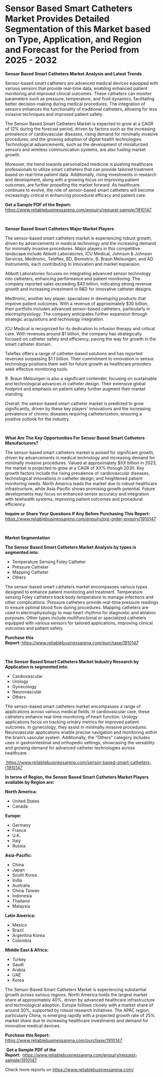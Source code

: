 <p><h1>Sensor Based Smart Catheters Market Provides Detailed Segmentation of this Market based on Type, Application, and Region and Forecast for the Period from 2025 - 2032</h1></p><p><strong>Sensor Based Smart Catheters Market Analysis and Latest Trends</strong></p>
<p><p>Sensor-based smart catheters are advanced medical devices equipped with various sensors that provide real-time data, enabling enhanced patient monitoring and improved clinical outcomes. These catheters can monitor parameters such as pressure, temperature, and fluid dynamics, facilitating better decision-making during medical procedures. The integration of sensors enhances the functionality of traditional catheters, allowing for less invasive techniques and improved patient safety.</p><p>The Sensor Based Smart Catheters Market is expected to grow at a CAGR of 12% during the forecast period, driven by factors such as the increasing prevalence of cardiovascular diseases, rising demand for minimally invasive procedures, and the growing adoption of digital health technologies. Technological advancements, such as the development of miniaturized sensors and wireless communication systems, are also fueling market growth. </p><p>Moreover, the trend towards personalized medicine is pushing healthcare professionals to utilize smart catheters that can provide tailored treatment based on real-time patient data. Additionally, rising investments in research and development, along with a growing focus on improving patient outcomes, are further propelling the market forward. As healthcare continues to evolve, the role of sensor-based smart catheters will become increasingly critical in enhancing procedural efficacy and patient care.</p></p>
<p><strong>Get a Sample PDF of the Report:&nbsp;</strong> <a href="https://www.reliablebusinessarena.com/enquiry/request-sample/1910147?utm_campaign=2517&utm_medium=2&utm_source=Github&utm_content=ia&utm_term=05032025&utm_id=sensor-based-smart-catheters">https://www.reliablebusinessarena.com/enquiry/request-sample/1910147</a></p>
<p>&nbsp;</p>
<p><strong>Sensor Based Smart Catheters Major Market Players</strong></p>
<p><p>The sensor-based smart catheters market is experiencing robust growth, driven by advancements in medical technology and the increasing demand for minimally invasive procedures. Major players in this competitive landscape include Abbott Laboratories, ICU Medical, Johnson & Johnson Services, Medtronic, Teleflex, BD, Biometrix, B. Braun Melsungen, and AD Instruments, each contributing to innovation and market expansion.</p><p>Abbott Laboratories focuses on integrating advanced sensor technology into catheters, enhancing performance and patient monitoring. The company reported sales exceeding $43 billion, indicating strong revenue growth and increasing investment in R&D for innovative catheter designs.</p><p>Medtronic, another key player, specializes in developing products that improve patient outcomes. With a revenue of approximately $30 billion, their portfolio includes advanced sensor-based catheters, particularly in electrophysiology. The company anticipates further expansion through strategic acquisitions and technology integration.</p><p>ICU Medical is recognized for its dedication to infusion therapy and critical care. With revenues around $1 billion, the company has strategically focused on catheter safety and efficiency, paving the way for growth in the smart catheter domain.</p><p>Teleflex offers a range of catheter-based solutions and has reported revenues surpassing $1.1 billion. Their commitment to innovation in sensor technology positions them well for future growth as healthcare providers seek effective monitoring tools.</p><p>B. Braun Melsungen is also a significant contender, focusing on sustainable and technological advances in catheter design. Their extensive global footprint and emphasis on patient safety further augment their market standing.</p><p>Overall, the sensor-based smart catheter market is predicted to grow significantly, driven by these key players' innovations and the increasing prevalence of chronic diseases requiring catheterization, ensuring a positive outlook for the industry.</p></p>
<p>&nbsp;</p>
<p><strong>What Are The Key Opportunities For Sensor Based Smart Catheters Manufacturers?</strong></p>
<p><p>The sensor-based smart catheters market is poised for significant growth, driven by advancements in medical technology and increasing demand for minimally invasive procedures. Valued at approximately $XX billion in 2023, the market is projected to grow at a CAGR of XX% through 2030. Key growth factors include the rising prevalence of cardiovascular diseases, technological innovations in catheter design, and heightened patient monitoring needs. North America leads the market due to robust healthcare infrastructure, while Asia-Pacific shows promising growth potential. Future developments may focus on enhanced sensor accuracy and integration with telehealth systems, improving patient outcomes and procedural efficiency.</p></p>
<p><strong>Inquire or Share Your Questions If Any Before Purchasing This Report:</strong> <a href="https://www.reliablebusinessarena.com/enquiry/pre-order-enquiry/1910147?utm_campaign=2517&utm_medium=2&utm_source=Github&utm_content=ia&utm_term=05032025&utm_id=sensor-based-smart-catheters">https://www.reliablebusinessarena.com/enquiry/pre-order-enquiry/1910147</a></p>
<p>&nbsp;</p>
<p><strong>Market Segmentation</strong></p>
<p><strong>The Sensor Based Smart Catheters Market Analysis by types is segmented into:</strong></p>
<p><ul><li>Temperature Sensing Foley Catheter</li><li>Pressure Catheter</li><li>Mapping Catheter</li><li>Others</li></ul></p>
<p><p>The sensor-based smart catheters market encompasses various types designed to enhance patient monitoring and treatment. Temperature sensing Foley catheters track body temperature to manage infections and other complications. Pressure catheters provide real-time pressure readings to ensure optimal blood flow during procedures. Mapping catheters are used in electrophysiology to map heart rhythms for diagnostic and ablation purposes. Other types include multifunctional or specialized catheters equipped with various sensors for tailored applications, improving clinical outcomes and patient safety.</p></p>
<p><strong>Purchase this Report:&nbsp;</strong><a href="https://www.reliablebusinessarena.com/purchase/1910147?utm_campaign=2517&utm_medium=2&utm_source=Github&utm_content=ia&utm_term=05032025&utm_id=sensor-based-smart-catheters">https://www.reliablebusinessarena.com/purchase/1910147</a></p>
<p>&nbsp;</p>
<p><strong>The Sensor Based Smart Catheters Market Industry Research by Application is segmented into:</strong></p>
<p><ul><li>Cardiovascular</li><li>Urology</li><li>Gynecology</li><li>Neurovascular</li><li>Others</li></ul></p>
<p><p>The sensor-based smart catheters market encompasses a range of applications across various medical fields. In cardiovascular care, these catheters enhance real-time monitoring of heart function. Urology applications focus on tracking urinary metrics for improved patient outcomes. In gynecology, they assist in minimally invasive procedures. Neurovascular applications enable precise navigation and monitoring within the brain’s vascular system. Additionally, the "Others" category includes uses in gastrointestinal and orthopedic settings, showcasing the versatility and growing demand for advanced catheter technologies across healthcare.</p></p>
<p><a href="https://www.reliablebusinessarena.com/sensor-based-smart-catheters-r1910147?utm_campaign=2517&utm_medium=2&utm_source=Github&utm_content=ia&utm_term=05032025&utm_id=sensor-based-smart-catheters">&nbsp;https://www.reliablebusinessarena.com/sensor-based-smart-catheters-r1910147</a></p>
<p><strong>In terms of Region, the Sensor Based Smart Catheters Market Players available by Region are:</strong></p>
<p>
    <p> <strong> North America: </strong>
        <ul>
            <li>United States</li>
            <li>Canada</li>
        </ul>
        </p> 
    <p> <strong> Europe: </strong>
        <ul>
            <li>Germany</li>
            <li>France</li>
            <li>U.K.</li>
            <li>Italy</li>
            <li>Russia</li>
        </ul>
        </p> 
    <p> <strong> Asia-Pacific: </strong>
        <ul>
            <li>China</li>
            <li>Japan</li>
            <li>South Korea</li>
            <li>India</li>
            <li>Australia</li>
            <li>China Taiwan</li>
            <li>Indonesia</li>
            <li>Thailand</li>
            <li>Malaysia</li>
        </ul>
        </p> 
    <p> <strong> Latin America: </strong>
        <ul>
            <li>Mexico</li>
            <li>Brazil</li>
            <li>Argentina Korea</li>
            <li>Colombia</li>
        </ul>
        </p> 
    <p> <strong> Middle East & Africa: </strong>
        <ul>
            <li>Turkey</li>
            <li>Saudi</li>
            <li>Arabia</li>
            <li>UAE</li>
            <li>Korea</li>
        </ul>
    </p>
    </p>
<p><p>The Sensor-Based Smart Catheters Market is experiencing substantial growth across various regions. North America holds the largest market share at approximately 40%, driven by advanced healthcare infrastructure and technological adoption. Europe follows closely with a market share of around 30%, supported by robust research initiatives. The APAC region, particularly China, is emerging rapidly with a projected growth rate of 25% market share due to increasing healthcare investments and demand for innovative medical devices.</p></p>
<p><strong>Purchase this Report: </strong><a href="https://www.reliablebusinessarena.com/purchase/1910147?utm_campaign=2517&utm_medium=2&utm_source=Github&utm_content=ia&utm_term=05032025&utm_id=sensor-based-smart-catheters">https://www.reliablebusinessarena.com/purchase/1910147</a></p>
<p>&nbsp;<strong>Get a Sample PDF of the Report:&nbsp;&nbsp;</strong><a href="https://www.reliablebusinessarena.com/enquiry/request-sample/1910147?utm_campaign=2517&utm_medium=2&utm_source=Github&utm_content=ia&utm_term=05032025&utm_id=sensor-based-smart-catheters">https://www.reliablebusinessarena.com/enquiry/request-sample/1910147</a></p>
<p><strong></strong></p>
<p>Check more reports on <a href="https://www.reliablebusinessarena.com/?utm_campaign=2517&utm_medium=2&utm_source=Github&utm_content=ia&utm_term=05032025&utm_id=sensor-based-smart-catheters">https://www.reliablebusinessarena.com/</a></p>